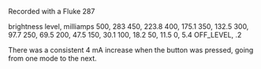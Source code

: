 Recorded with a Fluke 287

brightness level, milliamps
500, 283
450, 223.8
400, 175.1
350, 132.5
300, 97.7
250, 69.5
200, 47.5
150, 30.1
100, 18.2
50, 11.5
0, 5.4
OFF_LEVEL, .2

There was a consistent 4 mA increase when the button was pressed, going from one mode to the next.
